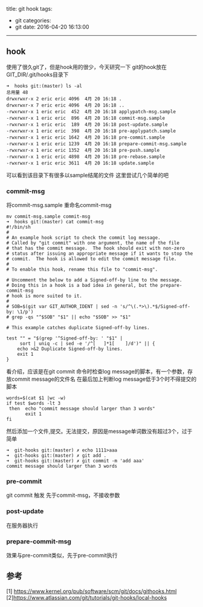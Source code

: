 title: git hook
tags:
  - git
categories:
  - git
date: 2016-04-20 16:13:00
---
## hook
使用了很久git了，但是hook用的很少，今天研究一下
git的hook放在GIT_DIR/.git/hooks目录下
```
➜  hooks git:(master) ls -al
总用量 48
drwxrwxr-x 2 eric eric 4096  4月 20 16:18 .
drwxrwxr-x 7 eric eric 4096  4月 20 16:18 ..
-rwxrwxr-x 1 eric eric  452  4月 20 16:18 applypatch-msg.sample
-rwxrwxr-x 1 eric eric  896  4月 20 16:18 commit-msg.sample
-rwxrwxr-x 1 eric eric  189  4月 20 16:18 post-update.sample
-rwxrwxr-x 1 eric eric  398  4月 20 16:18 pre-applypatch.sample
-rwxrwxr-x 1 eric eric 1642  4月 20 16:18 pre-commit.sample
-rwxrwxr-x 1 eric eric 1239  4月 20 16:18 prepare-commit-msg.sample
-rwxrwxr-x 1 eric eric 1352  4月 20 16:18 pre-push.sample
-rwxrwxr-x 1 eric eric 4898  4月 20 16:18 pre-rebase.sample
-rwxrwxr-x 1 eric eric 3611  4月 20 16:18 update.sample
```
可以看到该目录下有很多以sample结尾的文件
这里尝试几个简单的吧

### commit-msg
将commit-msg.sample 重命名commit-msg
```
mv commit-msg.sample commit-msg
➜  hooks git:(master) cat commit-msg 
#!/bin/sh
#
# An example hook script to check the commit log message.
# Called by "git commit" with one argument, the name of the file
# that has the commit message.  The hook should exit with non-zero
# status after issuing an appropriate message if it wants to stop the
# commit.  The hook is allowed to edit the commit message file.
#
# To enable this hook, rename this file to "commit-msg".

# Uncomment the below to add a Signed-off-by line to the message.
# Doing this in a hook is a bad idea in general, but the prepare-commit-msg
# hook is more suited to it.
#
# SOB=$(git var GIT_AUTHOR_IDENT | sed -n 's/^\(.*>\).*$/Signed-off-by: \1/p')
# grep -qs "^$SOB" "$1" || echo "$SOB" >> "$1"

# This example catches duplicate Signed-off-by lines.

test "" = "$(grep '^Signed-off-by: ' "$1" |
	 sort | uniq -c | sed -e '/^[ 	]*1[ 	]/d')" || {
	echo >&2 Duplicate Signed-off-by lines.
	exit 1
}

```
看介绍，应该是在git commit 命令时检查log message的脚本，有一个参数，存放commit message的文件名
在最后加上判断log message低于3个时不得提交的脚本
```
words=$(cat $1 |wc -w)
if test $words -lt 3
 then  echo "commit message should larger than 3 words"
       exit 1
fi
```
然后添加一个文件,提交。无法提交，原因是message单词数没有超过3个，过于简单
```
➜  git-hooks git:(master) ✗ echo 1111>aaa
➜  git-hooks git:(master) ✗ git add .
➜  git-hooks git:(master) ✗ git commit -m 'add aaa'
commit message should larger than 3 words

```

### pre-commit
git commit 触发  先于commit-msg，不接收参数

### post-update 
在服务器执行

### prepare-commit-msg
效果与pre-commit类似，先于pre-commit执行

## 参考
   [1] https://www.kernel.org/pub/software/scm/git/docs/githooks.html     
   [2]https://www.atlassian.com/git/tutorials/git-hooks/local-hooks